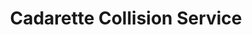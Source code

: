 ---
title: "Cadarette Collision Service"
url: /alpena/cadarette-collision-service/
shop: car repair
---